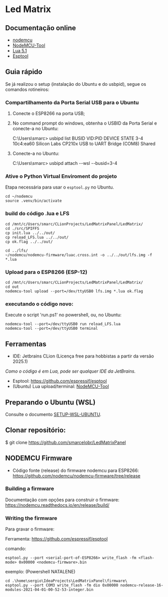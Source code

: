 # Led Matrix

## Documentação online

- [nodemcu](https://nodemcu.readthedocs.io)
- [NodeMCU-Tool](https://github.com/andidittrich/NodeMCU-Tool)
- [Lua 5.1](https://www.lua.org/manual/5.1/manual.html)
- [Esptool](https://github.com/espressif/esptool)

## Guia rápido

  Se já realizou o setup (instalação do Ubuntu e do usbpid), segue os comandos rotineiros:

### Compartilhamento da Porta Serial USB para o Ubuntu

1. Conecte o ESP8266 na porta USB;
2. No command prompt do windows, obtenha o USBID da Porta Serial e conecte-a no Ubuntu:


    C:\Users\smarc> usbipd list
    BUSID  VID:PID    DEVICE                                                        STATE
    3-4    10c4:ea60  Silicon Labs CP210x USB to UART Bridge (COM8)                 Shared

3. Conecte-a no Ubuntu:


    C:\Users\smarc> usbipd attach --wsl --busid=3-4

### Ative o Python Virtual Enviroment do projeto

   Etapa necessária para usar o `esptool.py` no Ubuntu.

    cd ~/nodemcu
    source .venv/bin/activate

### build do código .lua e LFS

    cd /mnt/c/Users/smarc/CLionProjects/LedMatrixPanel/LedMatrix/    
    cd ./src/SPIFFS
    cp init.lua ../../out/
    cp reload_LFS.lua ../../out/
    cp ok.flag ../../out/

    cd ../lfs/
    ~/nodemcu/nodemcu-firmware/luac.cross.int -o ../../out/lfs.img -f *.lua

### Upload para o ESP8266 (ESP-12)

    cd /mnt/c/Users/smarc/CLionProjects/LedMatrixPanel/LedMatrix/
    cd out
    nodemcu-tool upload --port=/dev/ttyUSB0 lfs.img *.lua ok.flag


### executando o código novo:

Execute o script 'run.ps1' no powershell, 
ou, no Ubuntu:

    nodemcu-tool --port=/dev/ttyUSB0 run reload_LFS.lua
    nodemcu-tool --port=/dev/ttyUSB0 terminal

## Ferramentas

- IDE: Jetbrains CLion (Licença free para hobbistas a partir da versão 2025.1)

_Como o código é em Lua, pode ser qualquer IDE da JetBrains._

- Esptool: https://github.com/espressif/esptool
- (Ubuntu) Lua upload/terminal: [NodeMCU-Tool](https://github.com/andidittrich/NodeMCU-Tool)

## Preparando o Ubuntu (WSL)

Consulte o documento [SETUP-WSL-UBUNTU](SETUP-WSL-UBUNTU.md).

## Clonar repositório:

$ git clone https://github.com/smarcelobr/LedMatrixPanel

## NODEMCU Firmware

- Código fonte (release) do firmware nodemcu para ESP8266:
      https://github.com/nodemcu/nodemcu-firmware/tree/release



### Building a firmware

Documentação com opções para construir o firmware:
   https://nodemcu.readthedocs.io/en/release/build/

### Writing the firmware

Para gravar o firmware:

Ferramenta:  https://github.com/espressif/esptool

comando:

    esptool.py --port <serial-port-of-ESP8266> write_flash -fm <flash-mode> 0x00000 <nodemcu-firmware>.bin

exemplo: (Powershell NATALENE)

    cd .\home\sergio\IdeaProjects\LedMatrixPanel\firmware\
    esptool.py --port COM3 write_flash -fm dio 0x00000 nodemcu-release-16-modules-2021-04-01-00-52-53-integer.bin



